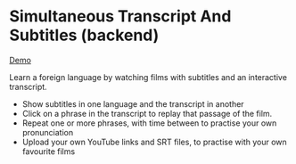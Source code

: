 # Simultaneous Transcript And Subtitles (backend) #

[Demo](https://jazyx.github.io/stas-frontend)

Learn a foreign language by watching films with subtitles and an interactive transcript.

* Show subtitles in one language and the transcript in another
* Click on a phrase in the transcript to replay that passage of the film.
* Repeat one or more phrases, with time between to practise your own pronunciation
* Upload your own YouTube links and SRT files, to practise with your own favourite films

